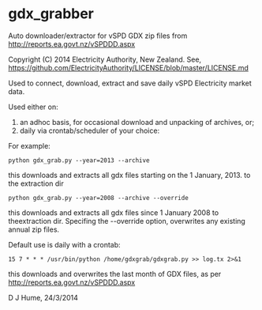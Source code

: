 gdx_grabber
===========

Auto downloader/extractor for  vSPD GDX zip files from
http://reports.ea.govt.nz/vSPDDD.aspx

Copyright (C) 2014 Electricity Authority, New Zealand.
See, https://github.com/ElectricityAuthority/LICENSE/blob/master/LICENSE.md

Used to connect, download, extract and save daily vSPD Electricity market data.

Used either on:
  1. an adhoc basis, for occasional download and unpacking of archives, or;
  2. daily via crontab/scheduler of your choice:

For example:

    python gdx_grab.py --year=2013 --archive

this downloads and extracts all gdx files starting on the 1 January, 2013.
to the extraction dir

    python gdx_grab.py --year=2008 --archive --override
this downloads and extracts all gdx files since 1 January 2008 to theextraction
dir.  Specifing the --override option, overwrites any existing annual zip files. 

Default use is daily with a crontab:

    15 7 * * * /usr/bin/python /home/gdxgrab/gdxgrab.py >> log.tx 2>&1
this downloads and overwrites the last month of GDX files, as per
http://reports.ea.govt.nz/vSPDDD.aspx

D J Hume, 24/3/2014
